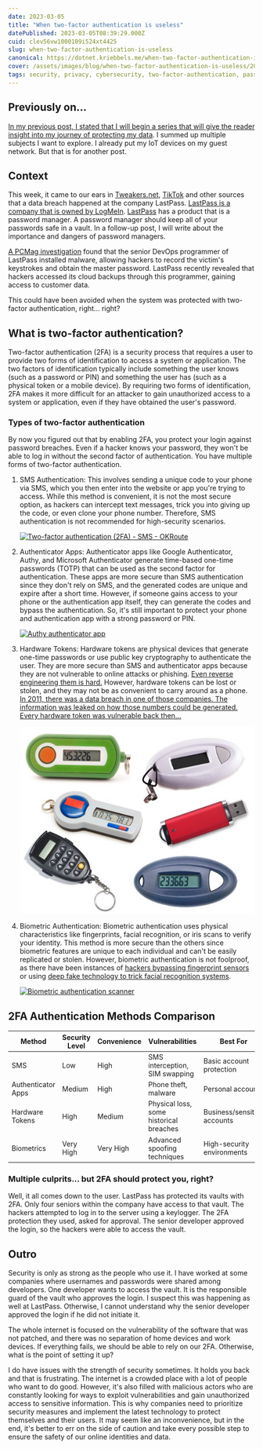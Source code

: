 ```yaml
---
date: 2023-03-05
title: "When two-factor authentication is useless"
datePublished: 2023-03-05T08:39:29.000Z
cuid: clev56vw1000109i524xt4425
slug: when-two-factor-authentication-is-useless
canonical: https://dotnet.kriebbels.me/when-two-factor-authentication-is-useless
cover: /assets/images/blog/when-two-factor-authentication-is-useless/2023-03-05-when-two-factor-authentication-is-useless.cover.jpeg
tags: security, privacy, cybersecurity, two-factor-authentication, password-management, data-protection, infosec
---
```


## Previously on...

[In my previous post, I stated that I will begin a series that will give the reader insight into my journey of protecting my data](https://dotnet.kriebbels.me/how-to-know-if-your-data-is-leaked). I summed up multiple subjects I want to explore. I already put my IoT devices on my guest network. But that is for another post.

## Context

This week, it came to our ears in [Tweakers.net](https://tweakers.net/nieuws/207282/lastpass-hack-gebruikte-plex-kwetsbaarheid-die-drie-jaar-geleden-al-was-gedicht.html), [TikTok](https://www.tiktok.com/discover/lastpass) and other sources that a data breach happened at the company LastPass. [LastPass is a company that is owned by LogMeIn](https://www.pcmag.com/news/lastpass-becomes-independent-firm-but-its-still-owned-by-private-equity). [LastPass](https://www.lastpass.com/) has a product that is a password manager. A password manager should keep all of your passwords safe in a vault. In a follow-up post, I will write about the importance and dangers of password managers.

[A PCMag investigation](https://www.pcmag.com/news/lastpass-employee-couldve-prevented-hack-with-a-software-update) found that the senior DevOps programmer of LastPass installed malware, allowing hackers to record the victim's keystrokes and obtain the master password. LastPass recently revealed that hackers accessed its cloud backups through this programmer, gaining access to customer data.

This could have been avoided when the system was protected with two-factor authentication, right... right?

## What is two-factor authentication?

Two-factor authentication (2FA) is a security process that requires a user to provide two forms of identification to access a system or application. The two factors of identification typically include something the user knows (such as a password or PIN) and something the user has (such as a physical token or a mobile device). By requiring two forms of identification, 2FA makes it more difficult for an attacker to gain unauthorized access to a system or application, even if they have obtained the user's password.

### Types of two-factor authentication

By now you figured out that by enabling 2FA, you protect your login against password breaches. Even if a hacker knows your password, they won't be able to log in without the second factor of authentication. You have multiple forms of two-factor authentication.

1. SMS Authentication: This involves sending a unique code to your phone via SMS, which you then enter into the website or app you're trying to access. While this method is convenient, it is not the most secure option, as hackers can intercept text messages, trick you into giving up the code, or even clone your phone number. Therefore, SMS authentication is not recommended for high-security scenarios.
   
   [![Two-factor authentication (2FA) - SMS - OKRoute](https://assets.biola.edu/4396738754672012438/embedded_image/5ba17c0041b16f00013e6d51/2_Step_Logo_Full.png)](https://www.pinterest.com/pin/in-a-world-where-technology-evolves-continually-to-serve-the-demands-of-the-consumer-the-bad-elemen--819795938417502106/)
   
2. Authenticator Apps: Authenticator apps like Google Authenticator, Authy, and Microsoft Authenticator generate time-based one-time passwords (TOTP) that can be used as the second factor for authentication. These apps are more secure than SMS authentication since they don't rely on SMS, and the generated codes are unique and expire after a short time. However, if someone gains access to your phone or the authentication app itself, they can generate the codes and bypass the authentication. So, it's still important to protect your phone and authentication app with a strong password or PIN.
   
   [![Authy authenticator app](https://authy.com/wp-content/uploads/TWILIO7.png)](https://authy.com/guides/twilio/)
   
3. Hardware Tokens: Hardware tokens are physical devices that generate one-time passwords or use public key cryptography to authenticate the user. They are more secure than SMS and authenticator apps because they are not vulnerable to online attacks or phishing. [Even reverse engineering them is hard.](https://flow.gi/SecurIDReverseEngineering/) However, hardware tokens can be lost or stolen, and they may not be as convenient to carry around as a phone. [In 2011, there was a data breach in one of those companies. The information was leaked on how those numbers could be generated. Every hardware token was vulnerable back then...](https://www.wired.com/story/the-full-story-of-the-stunning-rsa-hack-can-finally-be-told/)
   
   [![Security token devices collection](../assets/images/blog/when-two-factor-authentication-is-useless/security_token_devices_collection.jpg)](https://www.pinterest.com/pin/597008494328044958/)
   
4. Biometric Authentication: Biometric authentication uses physical characteristics like fingerprints, facial recognition, or iris scans to verify your identity. This method is more secure than the others since biometric features are unique to each individual and can't be easily replicated or stolen. However, biometric authentication is not foolproof, as there have been instances of [hackers bypassing fingerprint sensors](https://bitrebels.com/business/how-hackers-bypass-fingerprint-scanners/) or using [deep fake technology to trick facial recognition systems](https://www.theregister.com/2022/05/22/ai_in_brief/).
   
   [![Biometric authentication scanner](https://pimages.toolbox.com/wp-content/uploads/2021/02/28143323/Scanner.png)](https://www.spiceworks.com/it-security/identity-access-management/articles/what-is-biometric-authentication-definition-benefits-tools/)

## 2FA Authentication Methods Comparison

| Method | Security Level | Convenience | Vulnerabilities | Best For |
|--------|---------------|-------------|-----------------|----------|
| SMS | Low | High | SMS interception, SIM swapping | Basic account protection |
| Authenticator Apps | Medium | High | Phone theft, malware | Personal accounts |
| Hardware Tokens | High | Medium | Physical loss, some historical breaches | Business/sensitive accounts |
| Biometrics | Very High | Very High | Advanced spoofing techniques | High-security environments |

### Multiple culprits... but 2FA should protect you, right?

Well, it all comes down to the user. LastPass has protected its vaults with 2FA. Only four seniors within the company have access to that vault. The hackers attempted to log in to the server using a keylogger. The 2FA protection they used, asked for approval. The senior developer approved the login, so the hackers were able to access the vault.

## Outro

Security is only as strong as the people who use it. I have worked at some companies where usernames and passwords were shared among developers. One developer wants to access the vault. It is the responsible guard of the vault who approves the login. I suspect this was happening as well at LastPass. Otherwise, I cannot understand why the senior developer approved the login if he did not initiate it.

The whole internet is focused on the vulnerability of the software that was not patched, and there was no separation of home devices and work devices. If everything fails, we should be able to rely on our 2FA. Otherwise, what is the point of setting it up?

I do have issues with the strength of security sometimes. It holds you back and that is frustrating. The internet is a crowded place with a lot of people who want to do good. However, it's also filled with malicious actors who are constantly looking for ways to exploit vulnerabilities and gain unauthorized access to sensitive information. This is why companies need to prioritize security measures and implement the latest technology to protect themselves and their users. It may seem like an inconvenience, but in the end, it's better to err on the side of caution and take every possible step to ensure the safety of our online identities and data.
